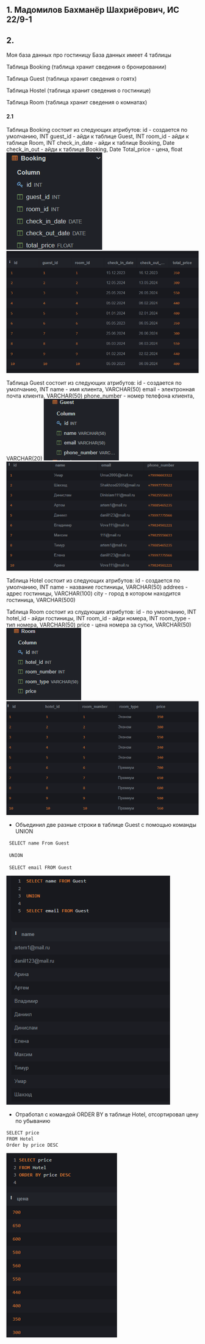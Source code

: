 ## 1. Мадомилов Бахманёр Шахриёрович, ИС 22/9-1

## 2.

Моя база данных про гостиницу
База данных имеет 4 таблицы

Таблица Booking (таблица хранит сведения о бронировании)

Таблица Guest (таблица хранит сведения о гоятх)

Таблица Hostel (таблица хранит сведения о гостинице)

Таблица Room (таблица хранит сведения о комнатах)

#### 2.1

Таблица Booking состоит из следующих атрибутов:
id - создается по умолчанию, INT
guest_id - айди к таблице Guest, INT
room_id - айди к таблице Room, INT
check_in_date - айди к таблице Booking, Date
check_in_out - айди к таблице Booking, Date
Total_price - цена, float
 ![](screens/booking1.png)
 ![](screens/booking2.png)



Таблица Guest состоит из следующих атрибутов:
id - создается по умолчанию, INT
name - имя клиента, VARCHAR(50)
email - электронная почта клиента, VARCHAR(50)
phone_number - номер телефона клиента, VARCHAR(20)
![](screens/Guest1.png)
![](screens/Guest2.png)

Таблица Hotel состоит из следующих атрибутов:
id - создается  по умолчанию, INT
name - название гостиницы, VARCHAR(50)
addrees - адрес гостиницы, VARCHAR(100)
city - город в котором находится гостиница, VARCHAR(500)

Таблица Room состоит из слудующих атрибутов:
id - по умолчанию, INT
hotel_id - айди гостиницы, INT
room_id - айди номера, INT
room_type - тип номера, VARCHAR(50)
price - цена номера за сутки, VARCHAR(50)
![](screens/Room1.png)
![](screens/Room2.png)

* Объединил две разные строки в таблице Guest с помощью команды UNION
```
 SELECT name From Guest
 
 UNION
 
 SELECT email FROM Guest
```
![](screens/Union.png)

* Отработал с командой ORDER BY в таблице Hotel, отсортировал цену по убыванию
```
SELECT price
FROM Hotel
Order by price DESC
```
![](screens/OrderBY.png)
